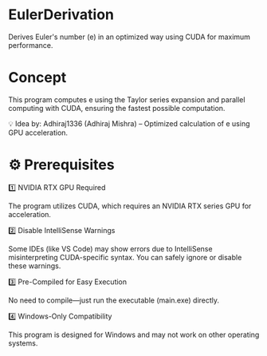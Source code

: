 # EulerDerivation
Derives Euler's number (e) in an optimized way using CUDA for maximum performance.

# Concept
This program computes e using the Taylor series expansion and parallel computing with CUDA, ensuring the fastest possible computation.

💡 Idea by: Adhiraj1336 (Adhiraj Mishra) – Optimized calculation of e using GPU acceleration.

# ⚙ Prerequisites
1️⃣ NVIDIA RTX GPU Required

The program utilizes CUDA, which requires an NVIDIA RTX series GPU for acceleration.

2️⃣ Disable IntelliSense Warnings

Some IDEs (like VS Code) may show errors due to IntelliSense misinterpreting CUDA-specific syntax. You can safely ignore or disable these warnings.

3️⃣ Pre-Compiled for Easy Execution

No need to compile—just run the executable (main.exe) directly.

4️⃣ Windows-Only Compatibility

This program is designed for Windows and may not work on other operating systems.
